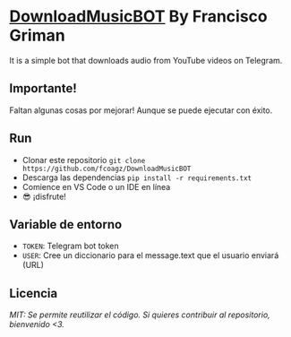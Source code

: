 # [DownloadMusicBOT]() By Francisco Griman
It is a simple bot that downloads audio from YouTube videos on Telegram.

## Importante!
Faltan algunas cosas por mejorar! Aunque se puede ejecutar con éxito.

## Run
- Clonar este repositorio `git clone https://github.com/fcoagz/DownloadMusicBOT`
- Descarga las dependencias `pip install -r requirements.txt`
- Comience en VS Code o un IDE en línea
- 😎 ¡disfrute!

## Variable de entorno
- `TOKEN`: Telegram bot token
- `USER`: Cree un diccionario para el message.text que el usuario enviará (URL)

## Licencia
*MIT: Se permite reutilizar el código. Si quieres contribuir al repositorio, bienvenido <3.*
